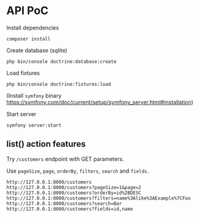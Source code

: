# API PoC

Install dependencies
```
composer install
```

Create database (sqlite)
```
php bin/console doctrine:database:create
```

Load fixtures
```
php bin/console doctrine:fixtures:load
```

(Install `symfony` binary https://symfony.com/doc/current/setup/symfony_server.html#installation)

Start server
```
symfony server:start
```

## list() action features

Try `/customers` endpoint with GET parameters.

Use `pageSize`, `page`, `orderBy`, `filters`, `search` and `fields`.

```
http://127.0.0.1:8000/customers
http://127.0.0.1:8000/customers?pageSize=1&page=2
http://127.0.0.1:8000/customers?orderBy=id%2BDESC
http://127.0.0.1:8000/customers?filters=name%3Alike%3AExample%7CFoo
http://127.0.0.1:8000/customers?search=Bar
http://127.0.0.1:8000/customers?fields=id,name
```
